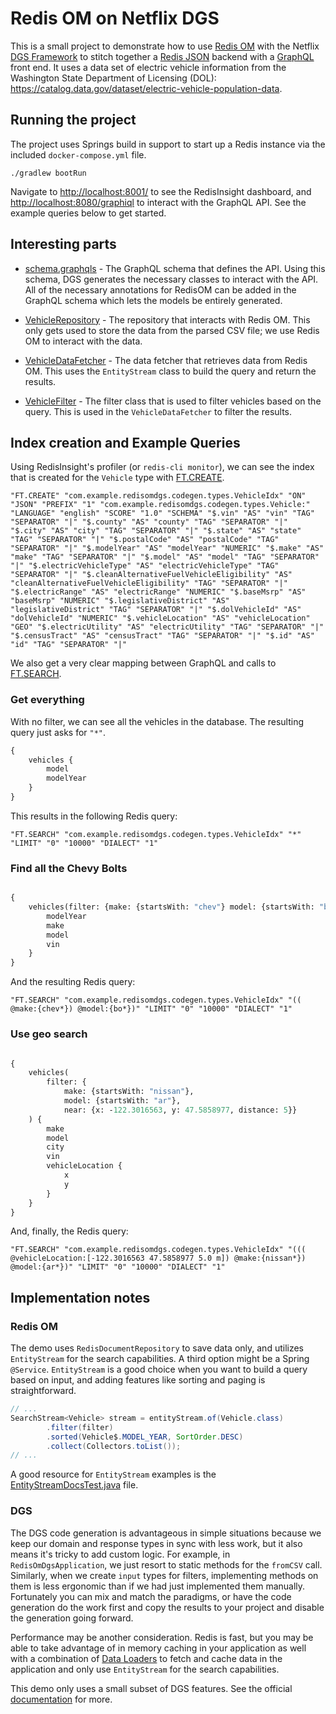# Redis OM on Netflix DGS

This is a small project to demonstrate how to use [Redis OM](https://github.com/redis/redis-om-spring) with the Netflix
[DGS Framework](https://netflix.github.io/dgs/) to stitch together
a [Redis JSON](https://github.com/RedisJSON/RedisJSON) backend
with a [GraphQL](https://graphql.org/) front end. It uses a data set of electric vehicle information from the Washington
State Department of Licensing (DOL):
<https://catalog.data.gov/dataset/electric-vehicle-population-data>.

## Running the project

The project uses Springs build in support to start up a Redis instance via the included `docker-compose.yml` file.

```shell
./gradlew bootRun
```

Navigate to <http://localhost:8001/> to see the RedisInsight dashboard, and <http://localhost:8080/graphiql> to interact
with the GraphQL API. See the example queries below to get started.

## Interesting parts

- [schema.graphqls](src/main/resources/schema/schema.graphqls) - The GraphQL schema that defines the API. Using this
  schema, DGS generates the necessary classes to interact with the API. All of the necessary annotations for RedisOM
  can be added in the GraphQL schema which lets the models be entirely generated.

- [VehicleRepository](src/main/java/com/example/redisomdgs/repositories/VehicleRepository.java) - The repository that
  interacts with Redis OM. This only gets used to store the data from the parsed CSV file; we use Redis OM to interact
  with the data.

- [VehicleDataFetcher](src/main/java/com/example/redisomdgs/datafetchers/VehicleDataFetcher.java) - The data fetcher
  that retrieves data from Redis OM. This uses the `EntityStream` class to build the query and return the results.

- [VehicleFilter](src/main/java/com/example/redisomdgs/filters/VehicleFilter.java) - The filter class that is used to
  filter vehicles based on the query. This is used in the `VehicleDataFetcher` to filter the results.

## Index creation and Example Queries

Using RedisInsight's profiler (or `redis-cli monitor`), we can see the index that is created for the `Vehicle` type with
[FT.CREATE](https://redis.io/docs/latest/commands/ft.create/).

```redis
"FT.CREATE" "com.example.redisomdgs.codegen.types.VehicleIdx" "ON" "JSON" "PREFIX" "1" "com.example.redisomdgs.codegen.types.Vehicle:" "LANGUAGE" "english" "SCORE" "1.0" "SCHEMA" "$.vin" "AS" "vin" "TAG" "SEPARATOR" "|" "$.county" "AS" "county" "TAG" "SEPARATOR" "|" "$.city" "AS" "city" "TAG" "SEPARATOR" "|" "$.state" "AS" "state" "TAG" "SEPARATOR" "|" "$.postalCode" "AS" "postalCode" "TAG" "SEPARATOR" "|" "$.modelYear" "AS" "modelYear" "NUMERIC" "$.make" "AS" "make" "TAG" "SEPARATOR" "|" "$.model" "AS" "model" "TAG" "SEPARATOR" "|" "$.electricVehicleType" "AS" "electricVehicleType" "TAG" "SEPARATOR" "|" "$.cleanAlternativeFuelVehicleEligibility" "AS" "cleanAlternativeFuelVehicleEligibility" "TAG" "SEPARATOR" "|" "$.electricRange" "AS" "electricRange" "NUMERIC" "$.baseMsrp" "AS" "baseMsrp" "NUMERIC" "$.legislativeDistrict" "AS" "legislativeDistrict" "TAG" "SEPARATOR" "|" "$.dolVehicleId" "AS" "dolVehicleId" "NUMERIC" "$.vehicleLocation" "AS" "vehicleLocation" "GEO" "$.electricUtility" "AS" "electricUtility" "TAG" "SEPARATOR" "|" "$.censusTract" "AS" "censusTract" "TAG" "SEPARATOR" "|" "$.id" "AS" "id" "TAG" "SEPARATOR" "|"
```

We also get a very clear mapping between GraphQL and calls
to [FT.SEARCH](https://redis.io/docs/latest/commands/ft.search/).

### Get everything

With no filter, we can see all the vehicles in the database. The resulting query just asks for `"*"`.

```graphql
{
    vehicles {
        model
        modelYear
    }
}
```

This results in the following Redis query:

```redis
"FT.SEARCH" "com.example.redisomdgs.codegen.types.VehicleIdx" "*" "LIMIT" "0" "10000" "DIALECT" "1"
```

### Find all the Chevy Bolts

```graphql

{
    vehicles(filter: {make: {startsWith: "chev"} model: {startsWith: "bo"}} ) {
        modelYear
        make
        model
        vin
    }
}
```

And the resulting Redis query:

```redis
"FT.SEARCH" "com.example.redisomdgs.codegen.types.VehicleIdx" "(( @make:{chev*}) @model:{bo*})" "LIMIT" "0" "10000" "DIALECT" "1"
```

### Use geo search

```graphql

{
    vehicles(
        filter: {
            make: {startsWith: "nissan"},
            model: {startsWith: "ar"},
            near: {x: -122.3016563, y: 47.5858977, distance: 5}}
    ) {
        make
        model
        city
        vin
        vehicleLocation {
            x
            y
        }
    }
}
```

And, finally, the Redis query:

```redis
"FT.SEARCH" "com.example.redisomdgs.codegen.types.VehicleIdx" "((( @vehicleLocation:[-122.3016563 47.5858977 5.0 m]) @make:{nissan*}) @model:{ar*})" "LIMIT" "0" "10000" "DIALECT" "1"
```

## Implementation notes

### Redis OM

The demo uses `RedisDocumentRepository` to save data only, and utilizes `EntityStream` for the search capabilities.
A third option might be a Spring `@Service`. `EntityStream` is a good choice when you want to build a query based on
input, and adding features like sorting and paging is straightforward.

```java
// ...
SearchStream<Vehicle> stream = entityStream.of(Vehicle.class)
        .filter(filter)
        .sorted(Vehicle$.MODEL_YEAR, SortOrder.DESC)
        .collect(Collectors.toList());
// ... 
```

A good resource for `EntityStream` examples is
the [EntityStreamDocsTest.java](https://github.com/redis/redis-om-spring/blob/main/redis-om-spring/src/test/java/com/redis/om/spring/search/stream/EntityStreamDocsTest.java)
file.

### DGS

The DGS code generation is advantageous in simple situations because we keep our domain and response types in sync with
less work, but it also means it's tricky to add custom logic. For example, in `RedisOmDgsApplication`, we just resort to
static methods for the `fromCSV` call. Similarly, when we create `input` types for filters, implementing methods on them
is less ergonomic than if we had just implemented them manually. Fortunately you can mix and match the paradigms, or
have the code generation do the work first and copy the results to your project and disable the generation going
forward.

Performance may be another consideration. Redis is fast, but you may be able to take advantage of
in memory caching in your application as well with a combination
of [Data Loaders](https://netflix.github.io/dgs/data-loaders) to fetch and cache data in the application
and only use `EntityStream` for the search capabilities.

This demo only uses a small subset of DGS features. See the official [documentation](https://netflix.github.io/dgs/)
for more.
